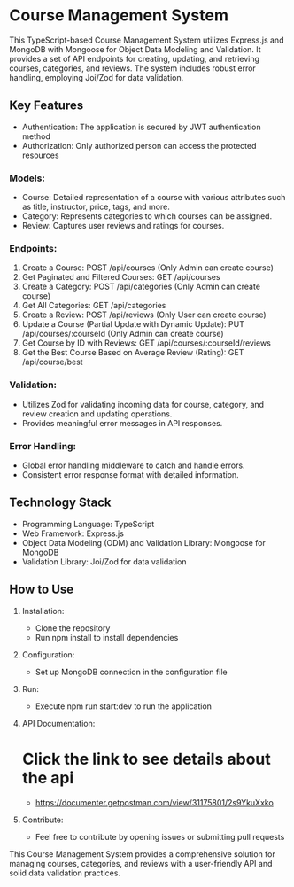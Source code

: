 # Course Management System

This TypeScript-based Course Management System utilizes Express.js and MongoDB with Mongoose for Object Data Modeling and Validation. It provides a set of API endpoints for creating, updating, and retrieving courses, categories, and reviews. The system includes robust error handling, employing Joi/Zod for data validation.

## Key Features

- Authentication: The application is secured by JWT authentication method
- Authorization: Only authorized person can access the protected resources

### Models:

- Course: Detailed representation of a course with various attributes such as title, instructor, price, tags, and more.
- Category: Represents categories to which courses can be assigned.
- Review: Captures user reviews and ratings for courses.

### Endpoints:

1. Create a Course: POST /api/courses (Only Admin can create course)
2. Get Paginated and Filtered Courses: GET /api/courses
3. Create a Category: POST /api/categories (Only Admin can create course)
4. Get All Categories: GET /api/categories
5. Create a Review: POST /api/reviews (Only User can create course)
6. Update a Course (Partial Update with Dynamic Update): PUT /api/courses/:courseId (Only Admin can create course)
7. Get Course by ID with Reviews: GET /api/courses/:courseId/reviews
8. Get the Best Course Based on Average Review (Rating): GET /api/course/best

### Validation:

- Utilizes Zod for validating incoming data for course, category, and review creation and updating operations.
- Provides meaningful error messages in API responses.

### Error Handling:

- Global error handling middleware to catch and handle errors.
- Consistent error response format with detailed information.

## Technology Stack

- Programming Language: TypeScript
- Web Framework: Express.js
- Object Data Modeling (ODM) and Validation Library: Mongoose for MongoDB
- Validation Library: Joi/Zod for data validation

## How to Use

1. Installation:

   - Clone the repository
   - Run npm install to install dependencies

2. Configuration:

   - Set up MongoDB connection in the configuration file

3. Run:

   - Execute npm run start:dev to run the application

4. API Documentation:
   # Click the link to see details about the api
   - https://documenter.getpostman.com/view/31175801/2s9YkuXxko

5. Contribute:
   - Feel free to contribute by opening issues or submitting pull requests

This Course Management System provides a comprehensive solution for managing courses, categories, and reviews with a user-friendly API and solid data validation practices.
